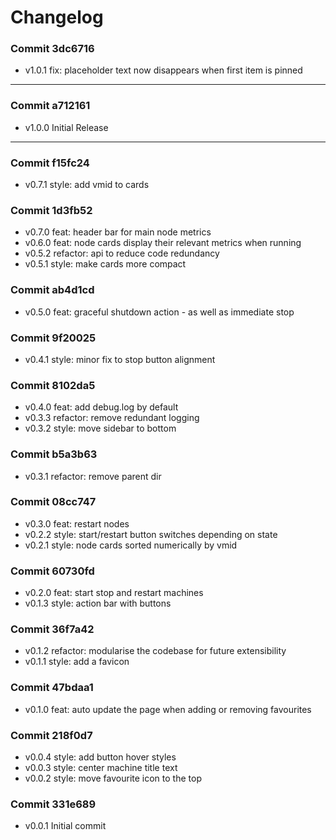 # Changelog

### Commit 3dc6716
- v1.0.1  fix: placeholder text now disappears when first item is pinned

---

### Commit a712161
- v1.0.0  Initial Release

---

### Commit f15fc24
- v0.7.1  style: add vmid to cards

### Commit 1d3fb52
- v0.7.0  feat: header bar for main node metrics
- v0.6.0  feat: node cards display their relevant metrics when running
- v0.5.2  refactor: api to reduce code redundancy
- v0.5.1  style: make cards more compact

### Commit ab4d1cd
- v0.5.0  feat: graceful shutdown action - as well as immediate stop

### Commit 9f20025
- v0.4.1  style: minor fix to stop button alignment

### Commit 8102da5
- v0.4.0  feat: add debug.log by default
- v0.3.3  refactor: remove redundant logging
- v0.3.2  style: move sidebar to bottom

### Commit b5a3b63
- v0.3.1  refactor: remove parent dir

### Commit 08cc747
- v0.3.0  feat: restart nodes
- v0.2.2  style: start/restart button switches depending on state
- v0.2.1  style: node cards sorted numerically by vmid

### Commit 60730fd
- v0.2.0  feat: start stop and restart machines
- v0.1.3  style: action bar with buttons

### Commit 36f7a42
- v0.1.2  refactor: modularise the codebase for future extensibility
- v0.1.1  style: add a favicon

### Commit 47bdaa1
- v0.1.0  feat: auto update the page when adding or removing favourites

### Commit 218f0d7
- v0.0.4  style: add button hover styles
- v0.0.3  style: center machine title text
- v0.0.2  style: move favourite icon to the top

### Commit 331e689
- v0.0.1  Initial commit